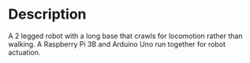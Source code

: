 # Description

A 2 legged robot with a long base that crawls for locomotion rather than walking.
A Raspberry Pi 3B and Arduino Uno run together for robot actuation.
